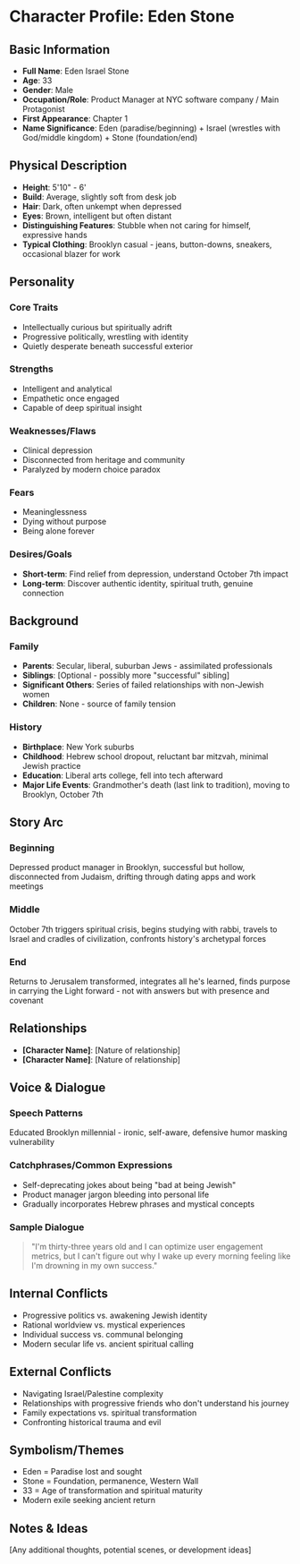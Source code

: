 # Character Profile: Eden Stone

## Basic Information
- **Full Name**: Eden Israel Stone
- **Age**: 33
- **Gender**: Male
- **Occupation/Role**: Product Manager at NYC software company / Main Protagonist
- **First Appearance**: Chapter 1
- **Name Significance**: Eden (paradise/beginning) + Israel (wrestles with God/middle kingdom) + Stone (foundation/end)

## Physical Description
- **Height**: 5'10" - 6'
- **Build**: Average, slightly soft from desk job
- **Hair**: Dark, often unkempt when depressed
- **Eyes**: Brown, intelligent but often distant
- **Distinguishing Features**: Stubble when not caring for himself, expressive hands
- **Typical Clothing**: Brooklyn casual - jeans, button-downs, sneakers, occasional blazer for work

## Personality
### Core Traits
- Intellectually curious but spiritually adrift
- Progressive politically, wrestling with identity
- Quietly desperate beneath successful exterior

### Strengths
- Intelligent and analytical
- Empathetic once engaged
- Capable of deep spiritual insight

### Weaknesses/Flaws
- Clinical depression
- Disconnected from heritage and community
- Paralyzed by modern choice paradox

### Fears
- Meaninglessness
- Dying without purpose
- Being alone forever

### Desires/Goals
- **Short-term**: Find relief from depression, understand October 7th impact
- **Long-term**: Discover authentic identity, spiritual truth, genuine connection

## Background
### Family
- **Parents**: Secular, liberal, suburban Jews - assimilated professionals
- **Siblings**: [Optional - possibly more "successful" sibling]
- **Significant Others**: Series of failed relationships with non-Jewish women
- **Children**: None - source of family tension

### History
- **Birthplace**: New York suburbs
- **Childhood**: Hebrew school dropout, reluctant bar mitzvah, minimal Jewish practice
- **Education**: Liberal arts college, fell into tech afterward
- **Major Life Events**: Grandmother's death (last link to tradition), moving to Brooklyn, October 7th

## Story Arc
### Beginning
Depressed product manager in Brooklyn, successful but hollow, disconnected from Judaism, drifting through dating apps and work meetings

### Middle
October 7th triggers spiritual crisis, begins studying with rabbi, travels to Israel and cradles of civilization, confronts history's archetypal forces

### End
Returns to Jerusalem transformed, integrates all he's learned, finds purpose in carrying the Light forward - not with answers but with presence and covenant

## Relationships
- **[Character Name]**: [Nature of relationship]
- **[Character Name]**: [Nature of relationship]

## Voice & Dialogue
### Speech Patterns
Educated Brooklyn millennial - ironic, self-aware, defensive humor masking vulnerability

### Catchphrases/Common Expressions
- Self-deprecating jokes about being "bad at being Jewish"
- Product manager jargon bleeding into personal life
- Gradually incorporates Hebrew phrases and mystical concepts

### Sample Dialogue
> "I'm thirty-three years old and I can optimize user engagement metrics, but I can't figure out why I wake up every morning feeling like I'm drowning in my own success."

## Internal Conflicts
- Progressive politics vs. awakening Jewish identity
- Rational worldview vs. mystical experiences
- Individual success vs. communal belonging
- Modern secular life vs. ancient spiritual calling

## External Conflicts
- Navigating Israel/Palestine complexity
- Relationships with progressive friends who don't understand his journey
- Family expectations vs. spiritual transformation
- Confronting historical trauma and evil

## Symbolism/Themes
- Eden = Paradise lost and sought
- Stone = Foundation, permanence, Western Wall
- 33 = Age of transformation and spiritual maturity
- Modern exile seeking ancient return

## Notes & Ideas
[Any additional thoughts, potential scenes, or development ideas]